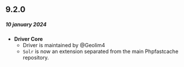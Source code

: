 ## 9.2.0
##### 10 january 2024
- __Driver Core__
    - Driver is maintained by @Geolim4
    - `Solr` is now an extension separated from the main Phpfastcache repository.
